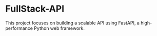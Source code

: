 # FullStack-API
This project focuses on building a scalable API using FastAPI, a high-performance Python web framework.
